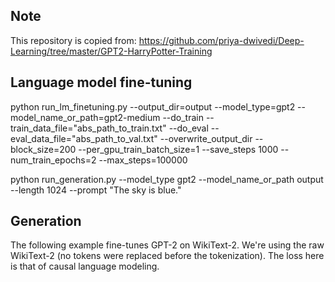 ## Note

This repository is copied from:
https://github.com/priya-dwivedi/Deep-Learning/tree/master/GPT2-HarryPotter-Training

## Language model fine-tuning

python run_lm_finetuning.py --output_dir=output  --model_type=gpt2 --model_name_or_path=gpt2-medium --do_train --train_data_file="abs_path_to_train.txt" --do_eval --eval_data_file="abs_path_to_val.txt" --overwrite_output_dir --block_size=200 --per_gpu_train_batch_size=1 --save_steps 1000 --num_train_epochs=2 --max_steps=100000


python run_generation.py --model_type gpt2 --model_name_or_path output --length 1024 --prompt "The sky is blue."

## Generation

The following example fine-tunes GPT-2 on WikiText-2. We're using the raw WikiText-2 (no tokens were replaced before
the tokenization). The loss here is that of causal language modeling.

